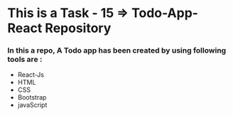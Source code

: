 # This is a Task - 15 => Todo-App-React Repository

<h3>In this a repo, A Todo app has been created by using following tools are : </h3>
<ul>
<li>React-Js</li>
<li>HTML</li>
<li>CSS</li>
<li>Bootstrap</li>
<li>javaScript</li>
</ul>
